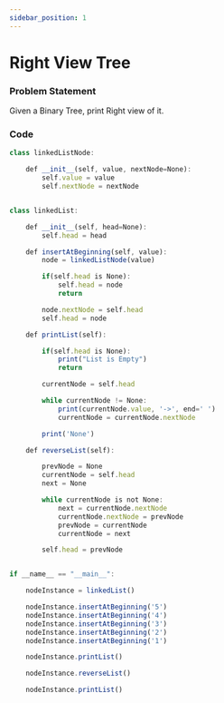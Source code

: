 ```yaml
---
sidebar_position: 1
---
```


# Right View Tree

### Problem Statement

Given a Binary Tree, print Right view of it.

<!-- <iframe width="768" height="432" src="https://miro.com/app/live-embed/o9J_l7I441E=/?moveToViewport=-2029,-243,992,463" frameBorder="0" scrolling="no" allowFullScreen></iframe> -->

### Code

```jsx title="python code"
class linkedListNode:

    def __init__(self, value, nextNode=None):
        self.value = value
        self.nextNode = nextNode


class linkedList:

    def __init__(self, head=None):
        self.head = head

    def insertAtBeginning(self, value):
        node = linkedListNode(value)

        if(self.head is None):
            self.head = node
            return

        node.nextNode = self.head
        self.head = node

    def printList(self):

        if(self.head is None):
            print("List is Empty")
            return

        currentNode = self.head

        while currentNode != None:
            print(currentNode.value, '->', end=' ')
            currentNode = currentNode.nextNode

        print('None')

    def reverseList(self):

        prevNode = None
        currentNode = self.head
        next = None

        while currentNode is not None:
            next = currentNode.nextNode
            currentNode.nextNode = prevNode
            prevNode = currentNode
            currentNode = next

        self.head = prevNode


if __name__ == "__main__":

    nodeInstance = linkedList()

    nodeInstance.insertAtBeginning('5')
    nodeInstance.insertAtBeginning('4')
    nodeInstance.insertAtBeginning('3')
    nodeInstance.insertAtBeginning('2')
    nodeInstance.insertAtBeginning('1')

    nodeInstance.printList()

    nodeInstance.reverseList()

    nodeInstance.printList()
```
